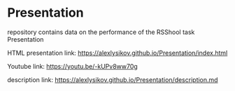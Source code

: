 # Presentation
repository contains data on the performance of the RSShool task Presentation

HTML presentation link: https://alexlysikov.github.io/Presentation/index.html

Youtube link: https://youtu.be/-kUPv8ww70g

description link: https://alexlysikov.github.io/Presentation/description.md
